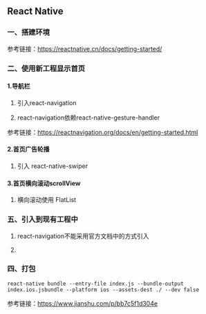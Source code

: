 ## React Native

### 一、搭建环境

参考链接：https://reactnative.cn/docs/getting-started/


### 二、使用新工程显示首页

#### 1.导航栏

1. 引入react-navigation

2. react-navigation依赖react-native-gesture-handler

参考链接：https://reactnavigation.org/docs/en/getting-started.html

#### 2.首页广告轮播

1. 引入 react-native-swiper


#### 3.首页横向滚动scrollView

1. 横向滚动使用 FlatList


### 五、引入到现有工程中

1. react-navigation不能采用官方文档中的方式引入

2.



### 四、打包

```
react-native bundle --entry-file index.js --bundle-output index.ios.jsbundle --platform ios --assets-dest ./ --dev false

```

参考链接：https://www.jianshu.com/p/bb7c5f1d304e
